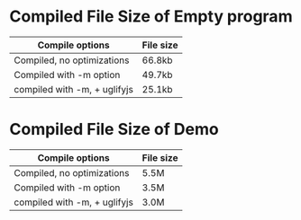 # Compiled File Size of Empty program

| Compile options                | File size |
| ------------------------------ | --------- |
| Compiled, no optimizations     | 66.8kb    |
| Compiled with -m option        | 49.7kb    |
| compiled with -m, + uglifyjs   | 25.1kb    |

# Compiled File Size of Demo

| Compile options                | File size |
| ------------------------------ | --------- |
| Compiled, no optimizations     | 5.5M      |
| Compiled with -m option        | 3.5M      |
| compiled with -m, + uglifyjs   | 3.0M      |

